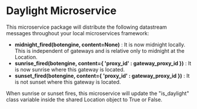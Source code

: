 # Daylight Microservice

This microservice package will distribute the following datastream messages throughout your local microservices framework:

* **midnight_fired(botengine, content=None)** : It is now midnight locally. This is independent of gateways and is relative only to midnight at the Location. 
* **sunrise_fired(botengine, content={ 'proxy_id' : gateway_proxy_id })** : It is now sunrise where this gateway is located.
* **sunset_fired(botengine, content={ 'proxy_id' : gateway_proxy_id })** : It is not sunset where this gateway is located.

When sunrise or sunset fires, this microservice will update the "is_daylight" class variable inside the shared Location object to True or False.
